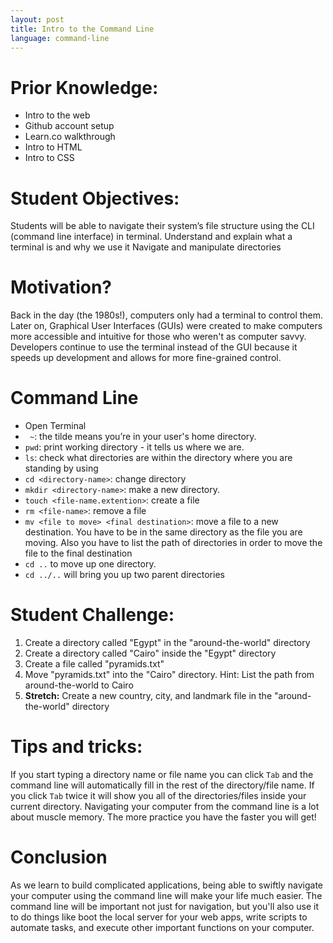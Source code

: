 ```yaml
---
layout: post
title: Intro to the Command Line
language: command-line
---
```


# Prior Knowledge:
+ Intro to the web
+ Github account setup
+ Learn.co walkthrough
+ Intro to HTML
+ Intro to CSS

# Student Objectives:
Students will be able to navigate their system’s file structure using the CLI (command line interface) in terminal.
Understand and explain what a terminal is and why we use it
Navigate and manipulate directories

# Motivation?
Back in the day (the 1980s!), computers only had a terminal to control them. Later on, Graphical User Interfaces (GUIs) were created to make computers more accessible and intuitive for those who weren't as computer savvy. Developers continue to use the terminal instead of the GUI because it speeds up development and allows for more fine-grained control.

# Command Line
+ Open Terminal
+ ` ~`: the tilde means you’re in your user's home directory.
+ `pwd`: print working directory - it tells us where we are.
+ `ls`: check what directories are within the directory where you are standing by using
+ `cd <directory-name>`: change directory
+ `mkdir <directory-name>`: make a new directory.
+ `touch <file-name.extention>`: create a file
+ `rm <file-name>`: remove a file
+ `mv <file to move> <final destination>`: move a file to a new destination. You have to be in the same directory as the file you are moving. Also you have to list the path of directories in order to move the file to the final destination
+ `cd ..` to move up one directory.
+ `cd ../..` will bring you up two parent directories

# Student Challenge:
1. Create a directory called "Egypt" in the "around-the-world" directory
1. Create a directory called "Cairo" inside the "Egypt" directory
1. Create a file called "pyramids.txt"
1. Move "pyramids.txt" into the "Cairo" directory. Hint: List the path from around-the-world to Cairo
1. **Stretch:** Create a new country, city, and landmark file in the "around-the-world" directory


# Tips and tricks:
 If you start typing a directory name or file name you can click `Tab` and the command line will automatically fill in the rest of the directory/file name. If you click `Tab` twice it will show you all of the directories/files inside your current directory.
 Navigating your computer from the command line is a lot about muscle memory. The more practice you have the faster you will get!

# Conclusion
As we learn to build complicated applications, being able to swiftly navigate your computer using the command line will make your life much easier. The command line will be important not just for navigation, but you'll also use it to do things like boot the local server for your web apps, write scripts to automate tasks, and execute other important functions on your computer.

